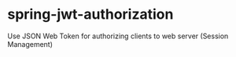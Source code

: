 # spring-jwt-authorization
Use JSON Web Token for authorizing clients to web server (Session Management)
